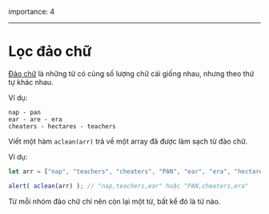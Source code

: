 importance: 4

---

# Lọc đảo chữ

[Đảo chữ](https://vi.wikipedia.org/wiki/Phép_đảo_chữ) là những từ có cùng số lượng chữ cái giống nhau, nhưng theo thứ tự khác nhau.

Ví dụ:

```
nap - pan
ear - are - era
cheaters - hectares - teachers
```

Viết một hàm `aclean(arr)` trả về một array đã được làm sạch từ đảo chữ.

Ví dụ:

```js
let arr = ["nap", "teachers", "cheaters", "PAN", "ear", "era", "hectares"];

alert( aclean(arr) ); // "nap,teachers,ear" hoặc "PAN,cheaters,era"
```

Từ mỗi nhóm đảo chữ chỉ nên còn lại một từ, bất kể đó là từ nào.

